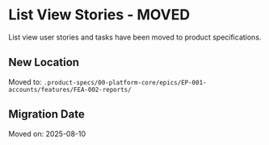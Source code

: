 # List View Stories - MOVED

List view user stories and tasks have been moved to product specifications.

## New Location

Moved to: `.product-specs/00-platform-core/epics/EP-001-accounts/features/FEA-002-reports/`

## Migration Date

Moved on: 2025-08-10
